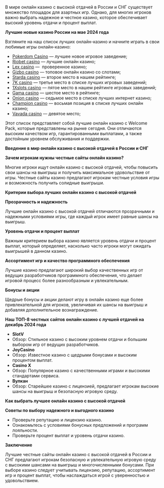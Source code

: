 В мире онлайн казино с высокой отдачей в России и СНГ существует множество площадок для азартных игр. Однако, для многих игроков важно выбрать надежное и честное казино, которое обеспечивает высокий уровень отдачи и процент выплат.

**Лучшие новые казино России на мае 2024 года**

Взгляните на наш список лучших онлайн-казино и начните играть в свои любимые игры онлайн-казино:



* [Pokerdom Casino](https://brandplay.link/FwVc4f) — лучшее новое игровое заведение;
* [Riobet casino](https://brandplay.link/TnjsxFvH) — лучшие онлайн казино;
* [Lex casino](https://brandplay.link/VMqNXPFs) —  проверенное казино;
* [Gizbo casino](https://brandplay.link/rvzLrVLp) — топовое онлайн казино со слотами;
* [Starda casino](https://brandplay.link/HDcDrxLk) — второе место в нашем рейтинге;
* [7K casino](https://brandplay.link/dd46bNgD) — третье место в списке лучших игровых заведений;
* [1Xslots casino](https://brandplay.link/J2ZbqMPZ) — пятое место в нашем рейтинге игровых заведений;
* [Gama casino](https://brandplay.link/RD52jZbL) — шестое место в рейтинге;
* [Onion casino](https://brandplay.link/8LcS6Djb) — седьмое место в списке лучших интернет казино;
* [Champion casino](https://temon-gter.cfd/go/9n8?p56190p303844p3509t17502) — восьмая позиция в списке лучших онлайн казино;
* [Vavada casino](https://vavadapartner.pro/?promo=75590753-cc8b-4c4a-8d71-99b7a2293439-jud\&target=register) — девятое место;

Этот список представляет собой лучшие онлайн казино с Welcome Pack, которые представлены на рынке сегодня. Они отличаются высоким качеством игр, гарантированными выплатами, а также достойным уровнем обслуживания и поддержки.

**Введение в мир онлайн казино с высокой отдачей в России и СНГ**

**Зачем игрокам нужны честные сайты онлайн казино?**

Многие игроки ищут онлайн казино с высокой отдачей, чтобы повысить свои шансы на выигрыш и получить максимальное удовольствие от игры. Честные сайты казино предлагают игрокам честные условия игры и возможность получить солидные выигрыши.

**Критерии выбора лучших онлайн казино с высокой отдачей**

**Прозрачность и надежность**

Лучшие онлайн казино с высокой отдачей отличаются прозрачными и надежными условиями игры, где каждый игрок имеет равные шансы на выигрыш.

**Уровень отдачи и процент выплат**

Важным критерием выбора казино является уровень отдачи и процент выплат, который определяет, насколько часто игроки могут ожидать выигрышей в данном казино.

**Ассортимент игр и качество программного обеспечения**

Лучшие казино предлагают широкий выбор качественных игр от ведущих разработчиков программного обеспечения, что делает игровой процесс более разнообразным и увлекательным.

**Бонусы и акции**

Щедрые бонусы и акции делают игру в онлайн казино еще более привлекательной для игроков, увеличивая их шансы на выигрыш и добавляя дополнительное вознаграждение.

**Наш ТОП-8 честных сайтов онлайн казино с лучшей отдачей на декабрь 2024 года**

* **SlotV**
* Обзор: Стильное казино с высоким уровнем отдачи и большим выбором игр от ведущих разработчиков.
* **JoyCasino**
* Обзор: Известное казино с щедрыми бонусами и высоким процентом выплат.
* **Casino X**
* Обзор: Популярное казино с качественными играми и высокими стандартами сервиса.
* **Вулкан**
* Обзор: Старейшее казино с лицензией, предлагает игрокам высокие шансы на выигрыш и безопасную игровую среду.

**Как выбрать лучшее онлайн казино с высокой отдачей**

**Советы по выбору надежного и выгодного казино**

* Проверьте репутацию и лицензию казино.
* Ознакомьтесь с условиями бонусных предложений и программ лояльности.
* Проверьте процент выплат и уровень отдачи казино.

**Заключение**

Лучшие честные сайты онлайн казино с высокой отдачей в России и СНГ предлагают игрокам безопасную и увлекательную игровую среду с высокими шансами на выигрыш и многочисленными бонусами. При выборе казино следует учитывать лицензию, репутацию, ассортимент игр и процент выплат, чтобы наслаждаться игрой с уверенностью и удовольствием.
